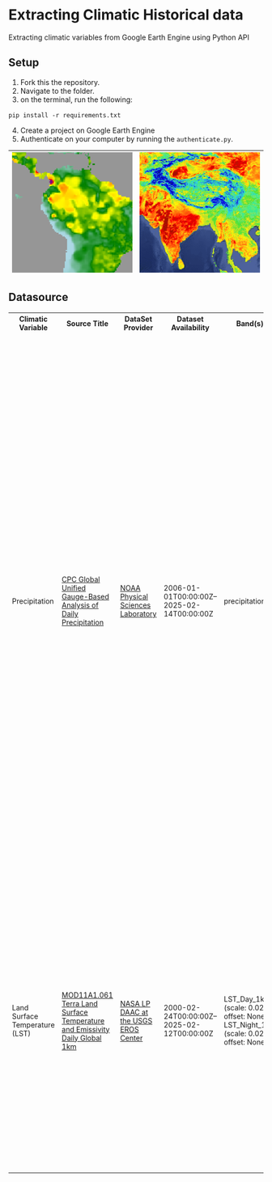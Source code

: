 # Extracting Climatic Historical data

Extracting climatic variables from Google Earth Engine using Python API

## Setup

1. Fork this the repository.
2. Navigate to the folder.
3. on the terminal, run the following:

```
pip install -r requirements.txt
```

4. Create a project on Google Earth Engine
5. Authenticate on your computer by running the `authenticate.py`.

| ![Image 1](/public/NOAA_CPC_Precipitation_sample.png) | ![Image 2](/public/MODIS_061_MOD11A1_sample.png) |
| ----------------------------------------------------- | ------------------------------------------------ |

## Datasource

<table>
  <tr>
    <th>Climatic Variable</th>
    <th>Source Title</th>
    <th>DataSet Provider</th>
    <th>Dataset Availability</th>
    <th>Band(s)</th>
    <th>Pixel size</th>
    <th>Description</th>
  </tr>
  <tr>
    <td>Precipitation</td>
    <td><a href = "https://developers.google.com/earth-engine/datasets/catalog/NOAA_CPC_Precipitation#bands">CPC Global Unified Gauge-Based Analysis of Daily Precipitation</a></td>
    <td><a href ="https://psl.noaa.gov/data/gridded/data.cpc.globalprecip.html">NOAA Physical Sciences Laboratory</td>
    <td>2006-01-01T00:00:00Z–2025-02-14T00:00:00Z</td>
    <td>precipitation</td>
    <td>55500 meters</td>
    <td>
    The CPC Unified Gauge-Based Analysis of Global Daily Precipitation dataset offers daily precipitation estimates over land from 1979 to the present. Developed by NOAA's Climate Prediction Center (CPC), it leverages an optimal interpolation technique to combine data from a global network of rain gauges, with over 30,000 gauges contributing to the retrospective version (1979-2005) and around 17,000 to the real-time version (2006-present). Data is provided at a 0.5-degree resolution and includes both precipitation amounts (in 0.1 mm) and the number of gauges used for each grid cell, allowing users to assess data quality. The dataset's quality is acknowledged to be poor over tropical Africa and Antarctica, and generally varies with gauge density. Real-time data is subject to revision as more complete station data becomes available. This folder has all the technical documentation.The historical data spanning from 1979 to 2005 is not available in the current version of the dataset.
    </td>
  </tr>

  <tr>
    <td>Land Surface Temperature (LST)</td>
    <td><a href = "https://developers.google.com/earth-engine/datasets/catalog/MODIS_061_MOD11A1#bands">MOD11A1.061 Terra Land Surface Temperature and Emissivity Daily Global 1km</a></td>
    <td><a href ="https://lpdaac.usgs.gov/products/mod11a1v061/">NASA LP DAAC at the USGS EROS Center</td>
    <td>2000-02-24T00:00:00Z–2025-02-12T00:00:00Z</td>
    <td>LST_Day_1km (scale: 0.02, offset: None), LST_Night_1km (scale: 0.02, offset: None) </td>
    <td>1000 meters</td>
    <td>
    The MOD11A1 V6.1 product provides daily land surface temperature (LST) and emissivity values in a 1200 x 1200 kilometer grid. The temperature value is derived from the MOD11_L2 swath product. Above 30 degrees latitude, some pixels may have multiple observations where the criteria for clear-sky are met. When this occurs, the pixel value is the average of all qualifying observations. Provided along with both the day-time and night-time surface temperature bands and their quality indicator layers are MODIS bands 31 and 32 and six observation layers.
    </td>
  </tr>
</table>
